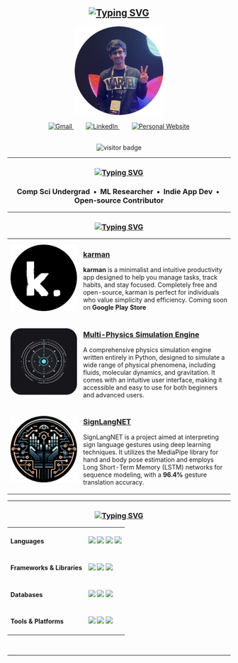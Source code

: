 <div align="center">
    <h2 align="center">
        <a href="https://git.io/typing-svg"><img src="https://readme-typing-svg.herokuapp.com?font=Goldman&weight=700&size=80&duration=3500&pause=2500&color=0085CA&center=true&vCenter=true&width=435&height=100&lines=surtecha" alt="Typing SVG" /></a>
    </h2>
    <p align="center">
        <img src="assets/profile.png" alt="Suryateja's Profile Picture" width="200" height="200" />
    </p>
    <div align="center"> 
        <a href="mailto:surtecha@gmail.com">
            <img src="https://skillicons.dev/icons?i=gmail" width="48" height="48" alt="Gmail" />
        </a>
        &nbsp;&nbsp;&nbsp;&nbsp;&nbsp;&nbsp;
        <a href="https://linkedin.com/in/suryatejachalla" target="_blank">
            <img src="https://skillicons.dev/icons?i=linkedin" width="48" height="48" alt="LinkedIn" />
        </a>
        &nbsp;&nbsp;&nbsp;&nbsp;&nbsp;&nbsp;
        <a href="https://surtecha.github.io" target="_blank">
            <img src="https://skillicons.dev/icons?i=htmx" width="48" height="48" alt="Personal Website" />
        </a>
    </div>
    <br>
    <p align="center">
        <img src="https://visitor-badge.laobi.icu/badge?page_id=surtecha.surtecha&style=for-the-badge" alt="visitor badge" width="100" height="25"/>
    </p>
    <hr/>
    <h3 align="center">
        <a href="https://git.io/typing-svg"><img src="https://readme-typing-svg.herokuapp.com?font=Goldman&weight=700&size=30&duration=3500&pause=2500&color=0085CA&center=true&vCenter=true&width=435&height=40&lines=whoami" alt="Typing SVG" /></a>
    </h3>
    <h3 align="center">
        <b>Comp Sci Undergrad &nbsp;&bull;&nbsp; ML Researcher &nbsp;&bull;&nbsp; Indie App Dev &nbsp;&bull;&nbsp; Open-source Contributor</b>
    </h3>
    <hr/>
    <h3 align="center">
        <a href="https://git.io/typing-svg"><img src="https://readme-typing-svg.herokuapp.com?font=Goldman&weight=700&size=30&duration=3500&pause=2500&color=0085CA&center=true&vCenter=true&width=435&height=40&lines=my+best+works" alt="Typing SVG" /></a>
    </h3>
    <table>
        <tr>
            <td width="150">
                <a href="https://github.com/surtecha/karman" target="_blank">
                    <img src="assets/karman.png" alt="karman Logo" width="200" />
                </a>
            </td>
            <td>
                <h3><a href="https://github.com/surtecha/karman" target="_blank">karman</a></h3>
                <p><strong>karman</strong> is a minimalist and intuitive productivity app designed to help you manage tasks, track habits, and stay focused. Completely free and open-source, karman is perfect for individuals who value simplicity and efficiency. Coming soon on <strong>Google Play Store</strong></p>
            </td>
        </tr>
        <tr>
            <td width="150">
                <a href="https://github.com/surtecha/multi-physics-simulation-engine" target="_blank">
                    <img src="assets/MPSE.png" alt="MPSE Logo" width="200" />
                </a>
            </td>
            <td>
                <h3><a href="https://github.com/surtecha/multi-physics-simulation-engine" target="_blank">Multi-Physics Simulation Engine</a></h3>
                <p>A comprehensive physics simulation engine written entirely in Python, designed to simulate a wide range of physical phenomena, including fluids, molecular dynamics, and gravitation. It comes with an intuitive user interface, making it accessible and easy to use for both beginners and advanced users.</p>
            </td>
        </tr>
        <tr>
            <td width="150">
                <a href="https://github.com/surtecha/SignLangNET" target="_blank">
                    <img src="assets/SignLangNET.png" alt="SignLangNET Logo" width="200" />
                </a>
            </td>
            <td>
                <h3><a href="https://github.com/surtecha/SignLangNET" target="_blank">SignLangNET</a></h3>
                <p>SignLangNET is a project aimed at interpreting sign language gestures using deep learning techniques. It utilizes the MediaPipe library for hand and body pose estimation and employs Long Short-Term Memory (LSTM) networks for sequence modeling, with a <strong>96.4%</strong> gesture translation accuracy.</p>
            </td>
        </tr>
    </table>
    <hr/>
    <h3 align="center">
        <a href="https://git.io/typing-svg"><img src="https://readme-typing-svg.herokuapp.com?font=Goldman&weight=700&size=30&duration=3500&pause=2500&color=0085CA&center=true&vCenter=true&width=435&height=40&lines=my+tech+stack" alt="Typing SVG" /></a>
    </h3>
    <div align="center">
        <table>
            <tr>
                <td><h4 align="left">Languages</h4></td>
                <td>
                    <a href="https://www.python.org/" target="_blank"><img src="https://skillicons.dev/icons?i=python" /></a>
                    <a href="https://isocpp.org/" target="_blank"><img src="https://skillicons.dev/icons?i=cpp" /></a>
                    <a href="https://www.java.com/" target="_blank"><img src="https://skillicons.dev/icons?i=java" /></a>
                    <a href="https://dart.dev/" target="_blank"><img src="https://skillicons.dev/icons?i=dart" /></a>
                </td>
            </tr>
            <tr>
                <td><h4 align="left">Frameworks & Libraries</h4></td>
                <td>
                    <a href="https://opencv.org/" target="_blank"><img src="https://skillicons.dev/icons?i=opencv" /></a>
                    <a href="https://www.tensorflow.org/" target="_blank"><img src="https://skillicons.dev/icons?i=tensorflow" /></a>
                    <a href="https://flutter.dev/" target="_blank"><img src="https://skillicons.dev/icons?i=flutter" /></a>
                </td>
            </tr>
            <tr>
                <td><h4 align="left">Databases</h4></td>
                <td>
                    <a href="https://www.mysql.com/" target="_blank"><img src="https://skillicons.dev/icons?i=mysql" /></a>
                    <a href="https://www.sqlite.org/" target="_blank"><img src="https://skillicons.dev/icons?i=sqlite" /></a>
                    <a href="https://firebase.google.com/" target="_blank"><img src="https://skillicons.dev/icons?i=firebase" /></a>
                </td>
            </tr>
            <tr>
                <td><h4 align="left">Tools & Platforms</h4></td>
                <td>
                    <a href="https://git-scm.com/" target="_blank"><img src="https://skillicons.dev/icons?i=git" /></a>
                    <a href="https://github.com/" target="_blank"><img src="https://skillicons.dev/icons?i=github" /></a>
                    <a href="https://www.linux.org/" target="_blank"><img src="https://skillicons.dev/icons?i=linux" /></a>
                </td>
            </tr>
        </table>
    </div>
    <br/>
    <hr/>
</div>
